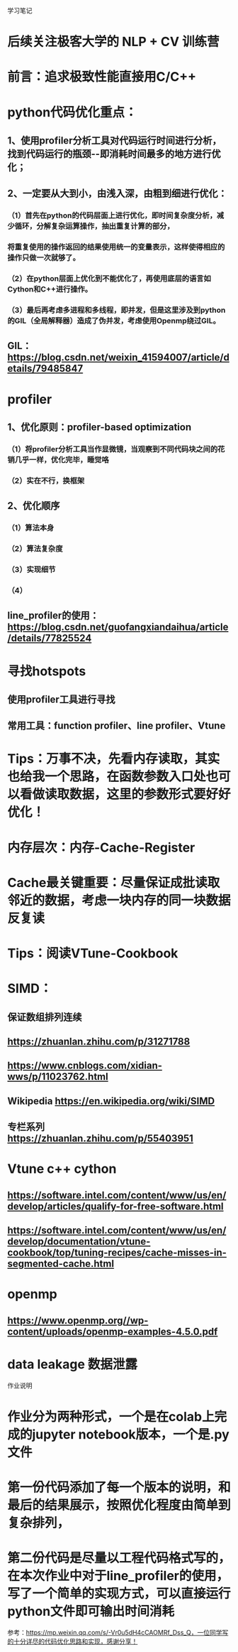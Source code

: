学习笔记
# 后续关注极客大学的 NLP + CV 训练营

# 前言：追求极致性能直接用C/C++

# python代码优化重点：
## 1、使用profiler分析工具对代码运行时间进行分析，找到代码运行的瓶颈--即消耗时间最多的地方进行优化；
## 2、一定要从大到小，由浅入深，由粗到细进行优化：
### （1）首先在python的代码层面上进行优化，即时间复杂度分析，减少循环，分解复杂运算操作，抽出重复计算的部分，
###		将重复使用的操作返回的结果使用统一的变量表示，这样使得相应的操作只做一次就够了。
### （2）在python层面上优化到不能优化了，再使用底层的语言如Cython和C++进行操作。
###	（3）最后再考虑多进程和多线程，即并发，但是这里涉及到python的GIL（全局解释器）造成了伪并发，考虑使用Openmp绕过GIL。
## GIL：https://blog.csdn.net/weixin_41594007/article/details/79485847

# profiler
## 1、优化原则：profiler-based optimization
### （1）将profiler分析工具当作显微镜，当观察到不同代码块之间的花销几乎一样，优化完毕，睡觉咯
### （2）实在不行，换框架
## 2、优化顺序
### （1）算法本身
### （2）算法复杂度
### （3）实现细节
### （4）
## line_profiler的使用：https://blog.csdn.net/guofangxiandaihua/article/details/77825524

# 寻找hotspots
## 使用profiler工具进行寻找
## 常用工具：function profiler、line profiler、Vtune

# Tips：万事不决，先看内存读取，其实也给我一个思路，在函数参数入口处也可以看做读取数据，这里的参数形式要好好优化！

# 内存层次：内存-Cache-Register
# Cache最关键重要：尽量保证成批读取邻近的数据，考虑一块内存的同一块数据反复读

# Tips：阅读VTune-Cookbook

# SIMD： 
## 保证数组排列连续
## https://zhuanlan.zhihu.com/p/31271788
## https://www.cnblogs.com/xidian-wws/p/11023762.html
## Wikipedia https://en.wikipedia.org/wiki/SIMD
## 专栏系列 https://zhuanlan.zhihu.com/p/55403951

# Vtune c++ cython
## https://software.intel.com/content/www/us/en/develop/articles/qualify-for-free-software.html

## https://software.intel.com/content/www/us/en/develop/documentation/vtune-cookbook/top/tuning-recipes/cache-misses-in-segmented-cache.html

# openmp
## https://www.openmp.org//wp-content/uploads/openmp-examples-4.5.0.pdf

# data leakage 数据泄露

作业说明
# 作业分为两种形式，一个是在colab上完成的jupyter notebook版本，一个是.py文件
# 第一份代码添加了每一个版本的说明，和最后的结果展示，按照优化程度由简单到复杂排列，
# 第二份代码是尽量以工程代码格式写的，在本次作业中对于line_profiler的使用，写了一个简单的实现方式，可以直接运行python文件即可输出时间消耗

参考：https://mp.weixin.qq.com/s/-Vr0u5dH4cCAOMRf_Dss_Q，一位同学写的十分详尽的代码优化思路和实现，感谢分享！










